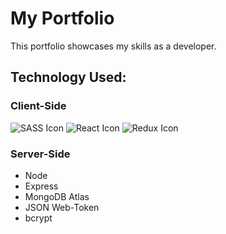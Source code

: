 # My Portfolio

This portfolio showcases my skills as a developer. 

## Technology Used:

### Client-Side
  ![SASS Icon](https://lh3.googleusercontent.com/TVL4GHH76fOf0KBk5piMOCHkzzWDcNvltWMTJv7jTP4RJJyZ-k2dnFiYyoln_-xY-_KtVkiaN2TltwkcT-LEoRvi69aTj6H48lq4JDszDohXrK5ltjGSqLtqrxS6pq9mnudnGo86Kw=w100 "SASS") 
  ![React Icon](https://lh3.googleusercontent.com/WWKQOaHmqJC_PeJ6i24XdH-SyOaXYYEphKdfXTkQh3EUGn6CHIm6rf1hsMHk_mLwxHvByf_1GaC8GAaiwicr8bHHvICKIONqSn0vfM-rYnHiKZsm1oExAI2MAToBP7VVUoGHWkXKHQ=w90 "REACT")
  ![Redux Icon](https://lh3.googleusercontent.com/zPUh6LISVWeahiIVKq5GtQfHavki8vJv0YA5F8IFQOhax8jAlxOgW6efIQHewSgrAXPENKCiTwThRQGd_1l_GNLchbYMkVCwk4CsX4Z1PuvfzLapa7ALkT4iGPGMjaCmDmXXr-fs9Q=w60 "REDUX")  

### Server-Side
  - Node
  - Express
  - MongoDB Atlas
  - JSON Web-Token
  - bcrypt
